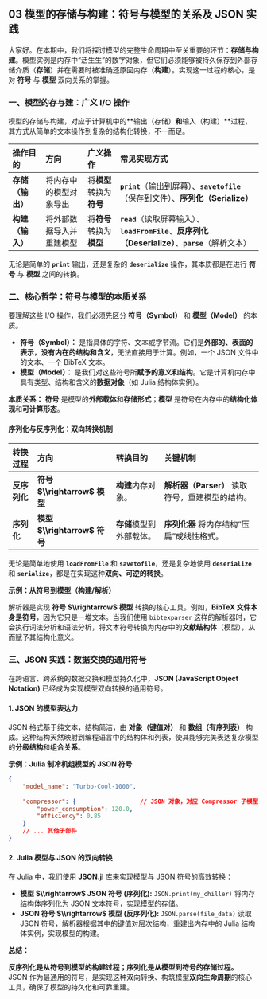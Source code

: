 ## **03 模型的存储与构建：符号与模型的关系及 JSON 实践**

大家好。在本期中，我们将探讨模型的完整生命周期中至关重要的环节：**存储与构建**。模型实例是内存中“活生生”的数字对象，但它们必须能够被持久保存到外部存储介质（**存储**）并在需要时被准确还原回内存（**构建**）。实现这一过程的核心，是对 **符号** 与 **模型** 双向关系的掌握。

### **一、模型的存与建：广义 I/O 操作**

模型的存储与构建，对应于计算机中的\*\*输出（存储）**和**输入（构建）\*\*过程，其方式从简单的文本操作到复杂的结构化转换，不一而足。

| 操作目的 | 方向 | 广义操作 | 常见实现方式 |
| :--- | :--- | :--- | :--- |
| **存储（输出）** | 将内存中的模型对象导出 | 将**模型**转换为**符号** | **`print`**（输出到屏幕）、**`savetofile`**（保存到文件）、**序列化（Serialize）** |
| **构建（输入）** | 将外部数据导入并重建模型 | 将**符号**转换为**模型** | **`read`**（读取屏幕输入）、**`loadFromFile`**、**反序列化（Deserialize）**、**`parse`**（解析文本） |

无论是简单的 **`print`** 输出，还是复杂的 **`deserialize`** 操作，其本质都是在进行 **符号** 与 **模型** 之间的转换。

### **二、核心哲学：符号与模型的本质关系**

要理解这些 I/O 操作，我们必须先区分 **符号（Symbol）** 和 **模型（Model）** 的本质。

  * **符号（Symbol）：** 是指具体的字符、文本或字节流。它们是**外部的、表面的表示**，**没有内在的结构和含义**，无法直接用于计算。例如，一个 JSON 文件中的文本、一个 BibTeX 文本。
  * **模型（Model）：** 是我们对这些符号所**赋予的意义和结构**。它是计算机内存中具有类型、结构和含义的**数据对象**（如 Julia 结构体实例）。

**本质关系：** **符号** 是模型的**外部载体**和**存储形式**；**模型** 是符号在内存中的**结构化体现**和**可计算形态**。

#### **序列化与反序列化：双向转换机制**

| 转换过程 | 方向 | 转换目的 | 关键机制 |
| :--- | :--- | :--- | :--- |
| **反序列化** | **符号 $\\rightarrow$ 模型** | **构建**内存对象。 | **解析器（Parser）** 读取符号，重建模型的结构。 |
| **序列化** | **模型 $\\rightarrow$ 符号** | **存储**模型到外部载体。 | **序列化器** 将内存结构“压扁”成线性格式。 |

无论是简单地使用 **`loadFromFile`** 和 **`savetofile`**，还是复杂地使用 **`deserialize`** 和 **`serialize`**，都是在实现这种**双向、可逆的转换**。

**示例：从符号到模型（构建/解析）**

解析器是实现 **符号 $\\rightarrow$ 模型** 转换的核心工具。例如，**BibTeX 文件本身是符号**，因为它只是一堆文本。当我们使用 `bibtexparser` 这样的解析器时，它会执行词法分析和语法分析，将文本符号转换为内存中的**文献结构体**（模型），从而赋予其结构化意义。

### **三、JSON 实践：数据交换的通用符号**

在跨语言、跨系统的数据交换和模型持久化中，**JSON (JavaScript Object Notation)** 已经成为实现模型双向转换的通用符号。

#### **1. JSON 的模型表达力**

JSON 格式基于纯文本，结构简洁，由 **对象（键值对）** 和 **数组（有序列表）** 构成。这种结构天然映射到编程语言中的结构体和列表，使其能够完美表达复杂模型的**分级结构**和**组合关系**。

**示例：Julia 制冷机组模型的 JSON 符号**

```json
{
    "model_name": "Turbo-Cool-1000",
    
    "compressor": {                  // JSON 对象，对应 Compressor 子模型
        "power_consumption": 120.0,  
        "efficiency": 0.85
    }
    // ... 其他子部件
}
```

#### **2. Julia 模型与 JSON 的双向转换**

在 Julia 中，我们使用 **JSON.jl** 库来实现模型与 JSON 符号的高效转换：

  * **模型 $\\rightarrow$ JSON 符号 (序列化):** `JSON.print(my_chiller)` 将内存结构体序列化为 JSON 文本符号，实现模型的存储。
  * **JSON 符号 $\\rightarrow$ 模型 (反序列化):** `JSON.parse(file_data)` 读取 JSON 符号，解析器根据其中的键值对层次结构，重建出内存中的 Julia 结构体实例，实现模型的构建。

**总结：**

**反序列化是从符号到模型的构建过程；序列化是从模型到符号的存储过程。** JSON 作为最通用的符号，是实现这种双向转换、构筑模型**双向生命周期**的核心工具，确保了模型的持久化和可靠重建。